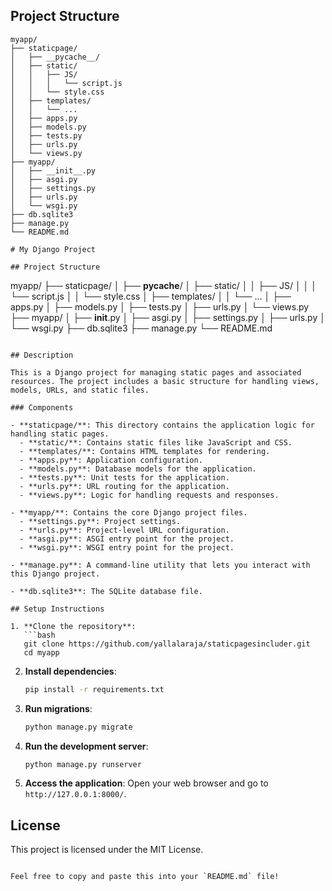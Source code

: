 ## Project Structure ##

```
myapp/
├── staticpage/
│   ├── __pycache__/
│   ├── static/
│   │   ├── JS/
│   │   │   └── script.js
│   │   └── style.css
│   ├── templates/
│   │   └── ...
│   ├── apps.py
│   ├── models.py
│   ├── tests.py
│   ├── urls.py
│   └── views.py
├── myapp/
│   ├── __init__.py
│   ├── asgi.py
│   ├── settings.py
│   ├── urls.py
│   └── wsgi.py
├── db.sqlite3
├── manage.py
└── README.md

# My Django Project

## Project Structure

```
myapp/
├── staticpage/
│   ├── __pycache__/
│   ├── static/
│   │   ├── JS/
│   │   │   └── script.js
│   │   └── style.css
│   ├── templates/
│   │   └── ...
│   ├── apps.py
│   ├── models.py
│   ├── tests.py
│   ├── urls.py
│   └── views.py
├── myapp/
│   ├── __init__.py
│   ├── asgi.py
│   ├── settings.py
│   ├── urls.py
│   └── wsgi.py
├── db.sqlite3
├── manage.py
└── README.md
```

## Description

This is a Django project for managing static pages and associated resources. The project includes a basic structure for handling views, models, URLs, and static files.

### Components

- **staticpage/**: This directory contains the application logic for handling static pages.
  - **static/**: Contains static files like JavaScript and CSS.
  - **templates/**: Contains HTML templates for rendering.
  - **apps.py**: Application configuration.
  - **models.py**: Database models for the application.
  - **tests.py**: Unit tests for the application.
  - **urls.py**: URL routing for the application.
  - **views.py**: Logic for handling requests and responses.

- **myapp/**: Contains the core Django project files.
  - **settings.py**: Project settings.
  - **urls.py**: Project-level URL configuration.
  - **asgi.py**: ASGI entry point for the project.
  - **wsgi.py**: WSGI entry point for the project.

- **manage.py**: A command-line utility that lets you interact with this Django project.

- **db.sqlite3**: The SQLite database file.

## Setup Instructions

1. **Clone the repository**:
   ```bash
   git clone https://github.com/yallalaraja/staticpagesincluder.git
   cd myapp
   ```

2. **Install dependencies**:
   ```bash
   pip install -r requirements.txt
   ```

3. **Run migrations**:
   ```bash
   python manage.py migrate
   ```

4. **Run the development server**:
   ```bash
   python manage.py runserver
   ```

5. **Access the application**:
   Open your web browser and go to `http://127.0.0.1:8000/`.

## License

This project is licensed under the MIT License.
```

Feel free to copy and paste this into your `README.md` file!
